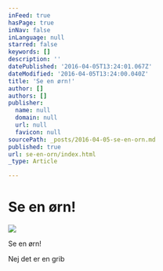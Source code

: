 ```yaml
---
inFeed: true
hasPage: true
inNav: false
inLanguage: null
starred: false
keywords: []
description: ''
datePublished: '2016-04-05T13:24:01.067Z'
dateModified: '2016-04-05T13:24:00.040Z'
title: 'Se en ørn!'
author: []
authors: []
publisher:
  name: null
  domain: null
  url: null
  favicon: null
sourcePath: _posts/2016-04-05-se-en-orn.md
published: true
url: se-en-orn/index.html
_type: Article

---
```

# Se en ørn!
![](https://the-grid-user-content.s3-us-west-2.amazonaws.com/c376c32f-85e4-452a-af30-dafdf56b6c68.jpg)

Se en ørn!

Nej det er en grib